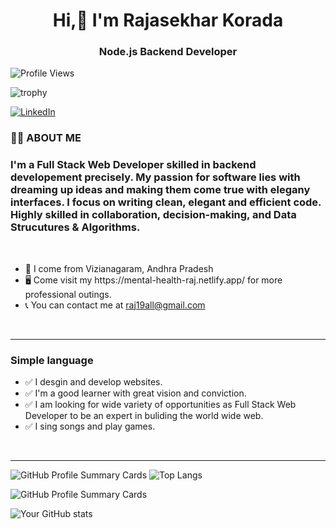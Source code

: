 <h1 align="center">Hi,👋 I'm Rajasekhar Korada</h1>
<h3 align="center">Node.js Backend Developer</h3>

![Profile Views](https://komarev.com/ghpvc/?username=RScodes1&color=brightgreen)

![trophy](https://github-profile-trophy.vercel.app/?username=RScodes1)


<p>
  <a href="https://www.linkedin.com/in/rajasekhar-korada-14b417177/">
    <img src="https://img.shields.io/badge/LinkedIn-rajasekhar--korada--14b417177-blue" alt="LinkedIn">
  </a>
</p>

<h3>👨‍💻 ABOUT ME </h3>

<h3 style ="text-align = center;">I'm a Full Stack Web Developer skilled in backend developement precisely. My passion for software lies with dreaming up ideas and making them come true with elegany interfaces. I focus on writing clean, elegant and efficient code. Highly skilled in collaboration, decision-making, and Data Strucutures & Algorithms. </h3>

<br>
<ul>
    <li>📍 I come from Vizianagaram, Andhra Pradesh</li>
    <li>🖥️ Come visit my https://mental-health-raj.netlify.app/ for more professional outings.</li> 
    <li>📞 You can contact me at <a href = "mailto:raj19all@gmail.com">raj19all@gmail.com</a></li> 
</ul>
<br>
<hr>

<h3>Simple language</h3>
    <ul>
        <li>✅ I desgin and develop websites.</li>
        <li>✅  I'm a good learner with great vision and conviction.</li>
        <li>✅ I am looking for wide variety of opportunities as Full Stack Web Developer to be an expert in buliding the world wide web.</li>
          <li>✅ I sing songs and play games.</li>
    </ul>
<br>
<hr>

![GitHub Profile Summary Cards](http://github-profile-summary-cards.vercel.app/api/cards/profile-details?username=RScodes1&theme=github_dark) ![Top Langs](https://github-readme-stats.vercel.app/api/top-langs?username=RScodes1&show_icons=true&locale=en&layout=compact)



![GitHub Profile Summary Cards](http://github-profile-summary-cards.vercel.app/api/cards/project-timeline?username=RScodes1&theme=github_dark&utcOffset=8)

![Your GitHub stats](https://github-readme-stats.vercel.app/api?username=RScodes1&show_icons=true&theme=radical)


